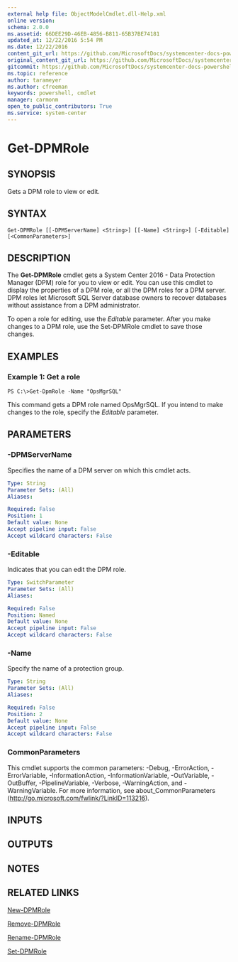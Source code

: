```yaml
---
external help file: ObjectModelCmdlet.dll-Help.xml
online version: 
schema: 2.0.0
ms.assetid: 66DEE29D-46EB-4856-B811-65B37BE74181
updated_at: 12/22/2016 5:54 PM
ms.date: 12/22/2016
content_git_url: https://github.com/MicrosoftDocs/systemcenter-docs-powershell/blob/master/systemcenter-cmdlets/SystemCenter2016/DataProtectionManager/vlatest/Get-DPMRole.md
original_content_git_url: https://github.com/MicrosoftDocs/systemcenter-docs-powershell/blob/master/systemcenter-cmdlets/SystemCenter2016/DataProtectionManager/vlatest/Get-DPMRole.md
gitcommit: https://github.com/MicrosoftDocs/systemcenter-docs-powershell/blob/17c3a51bd892aad46c731d9f381f0704b4815004/systemcenter-cmdlets/SystemCenter2016/DataProtectionManager/vlatest/Get-DPMRole.md
ms.topic: reference
author: tarameyer
ms.author: cfreeman
keywords: powershell, cmdlet
manager: carmonm
open_to_public_contributors: True
ms.service: system-center
---
```


# Get-DPMRole

## SYNOPSIS
Gets a DPM role to view or edit.

## SYNTAX

```
Get-DPMRole [[-DPMServerName] <String>] [[-Name] <String>] [-Editable] [<CommonParameters>]
```

## DESCRIPTION
The **Get-DPMRole** cmdlet gets a System Center 2016 - Data Protection Manager (DPM) role for you to view or edit.
You can use this cmdlet to display the properties of a DPM role, or all the DPM roles for a DPM server.
DPM roles let Microsoft SQL Server database owners to recover databases without assistance from a DPM administrator.

To open a role for editing, use the *Editable* parameter.
After you make changes to a DPM role, use the Set-DPMRole cmdlet to save those changes.

## EXAMPLES

### Example 1: Get a role
```
PS C:\>Get-DpmRole -Name "OpsMgrSQL"
```

This command gets a DPM role named OpsMgrSQL.
If you intend to make changes to the role, specify the *Editable* parameter.

## PARAMETERS

### -DPMServerName
Specifies the name of a DPM server on which this cmdlet acts.

```yaml
Type: String
Parameter Sets: (All)
Aliases: 

Required: False
Position: 1
Default value: None
Accept pipeline input: False
Accept wildcard characters: False
```

### -Editable
Indicates that you can edit the DPM role.

```yaml
Type: SwitchParameter
Parameter Sets: (All)
Aliases: 

Required: False
Position: Named
Default value: None
Accept pipeline input: False
Accept wildcard characters: False
```

### -Name
Specify the name of a protection group.

```yaml
Type: String
Parameter Sets: (All)
Aliases: 

Required: False
Position: 2
Default value: None
Accept pipeline input: False
Accept wildcard characters: False
```

### CommonParameters
This cmdlet supports the common parameters: -Debug, -ErrorAction, -ErrorVariable, -InformationAction, -InformationVariable, -OutVariable, -OutBuffer, -PipelineVariable, -Verbose, -WarningAction, and -WarningVariable. For more information, see about_CommonParameters (http://go.microsoft.com/fwlink/?LinkID=113216).

## INPUTS

## OUTPUTS

## NOTES

## RELATED LINKS

[New-DPMRole](xref:SystemCenter2016/DataProtectionManager/vlatest/New-DPMRole.md)

[Remove-DPMRole](xref:SystemCenter2016/DataProtectionManager/vlatest/Remove-DPMRole.md)

[Rename-DPMRole](xref:SystemCenter2016/DataProtectionManager/vlatest/Rename-DPMRole.md)

[Set-DPMRole](xref:SystemCenter2016/DataProtectionManager/vlatest/Set-DPMRole.md)

